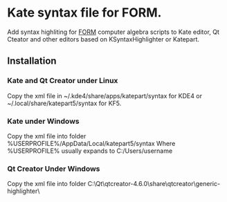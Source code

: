 # Kate syntax file for FORM.

Add syntax highliting for [FORM](https://github.com/vermaseren/form) computer 
algebra scripts to Kate editor, Qt Cteator and other editors based on KSyntaxHighlighter or Katepart.

  

## Installation 
### Kate and Qt Creator under Linux
Copy the xml file in ~/.kde4/share/apps/katepart/syntax for KDE4 or ~/.local/share/katepart5/syntax for KF5.
 

### Kate under Windows
Copy  the xml file into folder  %USERPROFILE%/AppData/Local/katepart5/syntax
Where %USERPROFILE% usually expands to C:/Users/username

### Qt Creator Under Windows
Copy  the xml file into folder C:\Qt\qtcreator-4.6.0\share\qtcreator\generic-highlighter\ 
